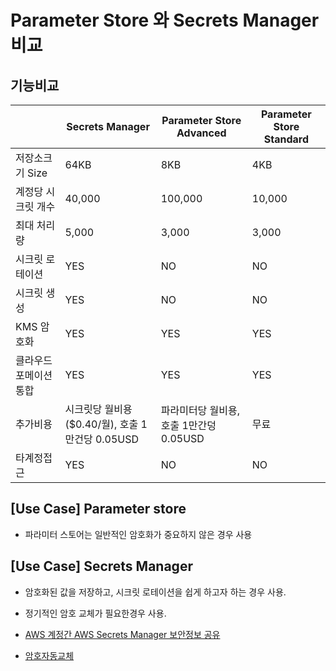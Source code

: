 # Parameter Store 와 Secrets Manager 비교 

## 기능비교 

||Secrets Manager| Parameter Store Advanced| Parameter Store Standard|
|---|---|---|---|
|저장소크기 Size| 64KB| 8KB| 4KB|
|계정당 시크릿 개수| 40,000| 100,000| 10,000|
|최대 처리량| 5,000| 3,000| 3,000|
|시크릿 로테이션| YES| NO| NO|
|시크릿 생성| YES| NO| NO|
|KMS 암호화| YES| YES| YES|
|클라우드 포메이션 통합| YES| YES| YES|
|추가비용| 시크릿당 월비용 ($0.40/월), 호출 1만건당 0.05USD| 파라미터당 월비용, 호출 1만간덩 0.05USD| 무료 |
|타계정접근| YES| NO| NO|

## [Use Case] Parameter store

- 파라미터 스토어는 일반적인 암호화가 중요하지 않은 경우 사용 

## [Use Case] Secrets Manager 

- 암호화된 값을 저장하고, 시크릿 로테이션을 쉽게 하고자 하는 경우 사용.
- 정기적인 암호 교체가 필요한경우 사용. 

- [AWS 계정간 AWS Secrets Manager 보안정보 공유](https://aws.amazon.com/ko/premiumsupport/knowledge-center/secrets-manager-share-between-accounts/)
- [암호자동교체](https://docs.aws.amazon.com/ko_kr/secretsmanager/latest/userguide/rotate-secrets_turn-on-for-other.html)  
